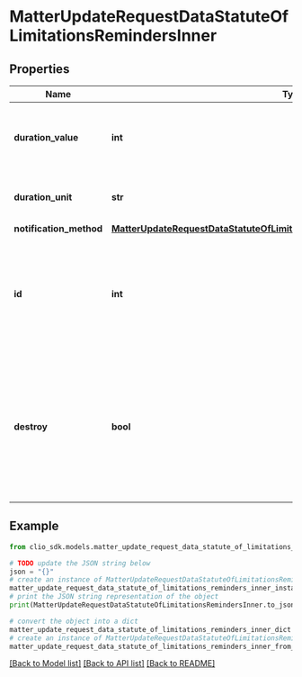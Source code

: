 # MatterUpdateRequestDataStatuteOfLimitationsRemindersInner


## Properties

Name | Type | Description | Notes
------------ | ------------- | ------------- | -------------
**duration_value** | **int** | Time measured in &#x60;duration_unit&#x60; to remind user before the subject. | [optional] 
**duration_unit** | **str** | Unit to measure the duration value in. | [optional] 
**notification_method** | [**MatterUpdateRequestDataStatuteOfLimitationsRemindersInnerNotificationMethod**](MatterUpdateRequestDataStatuteOfLimitationsRemindersInnerNotificationMethod.md) |  | [optional] 
**id** | **int** | The unique identifier for a single Reminder associated with the Matter. The keyword &#x60;null&#x60; is not valid for this field. | [optional] 
**destroy** | **bool** | The destroy flag. If the flag is set to &#x60;true&#x60; and the unique identifier of the associated Reminder is present, the Reminder is deleted from the Matter. | [optional] 

## Example

```python
from clio_sdk.models.matter_update_request_data_statute_of_limitations_reminders_inner import MatterUpdateRequestDataStatuteOfLimitationsRemindersInner

# TODO update the JSON string below
json = "{}"
# create an instance of MatterUpdateRequestDataStatuteOfLimitationsRemindersInner from a JSON string
matter_update_request_data_statute_of_limitations_reminders_inner_instance = MatterUpdateRequestDataStatuteOfLimitationsRemindersInner.from_json(json)
# print the JSON string representation of the object
print(MatterUpdateRequestDataStatuteOfLimitationsRemindersInner.to_json())

# convert the object into a dict
matter_update_request_data_statute_of_limitations_reminders_inner_dict = matter_update_request_data_statute_of_limitations_reminders_inner_instance.to_dict()
# create an instance of MatterUpdateRequestDataStatuteOfLimitationsRemindersInner from a dict
matter_update_request_data_statute_of_limitations_reminders_inner_from_dict = MatterUpdateRequestDataStatuteOfLimitationsRemindersInner.from_dict(matter_update_request_data_statute_of_limitations_reminders_inner_dict)
```
[[Back to Model list]](../README.md#documentation-for-models) [[Back to API list]](../README.md#documentation-for-api-endpoints) [[Back to README]](../README.md)


